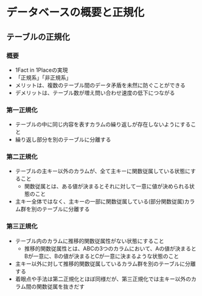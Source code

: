 # データベースの概要と正規化

## テーブルの正規化

### 概要

- 1Fact in 1Placeの実現
- 「正規系」「非正規系」
- メリットは、複数のテーブル間のデータ矛盾を未然に防ぐことができる
- デメリットは、テーブル数が増え問い合わせ速度の低下につながる

### 第一正規化

- テーブルの中に同じ内容を表すカラムの繰り返しが存在しないようにすること
- 繰り返し部分を別のテーブルに分離する

### 第二正規化

- テーブルの主キー以外のカラムが、全て主キーに関数従属している状態にすること
  - 関数従属とは、ある値が決まるとそれに対して一意に値が決められる状態のこと
- 主キー全体ではなく、主キーの一部に関数従属している(部分関数従属)カラム群を別のテーブルに分離する

### 第三正規化

- テーブル内のカラムに推移的関数従属性がない状態にすること
  - 推移的関数従属性とは、ABCの3つのカラムにおいて、Aの値が決まるとBが一意に、Bの値が決まるとCが一意に決まるような状態のこと
- 主キー以外に対して推移的関数従属しているカラム群を別のテーブルに分離する
- 着眼点や手法は第二正規化とほぼ同様だが、第三正規化では主キー以外のカラム間の関数従属を抜きだす
